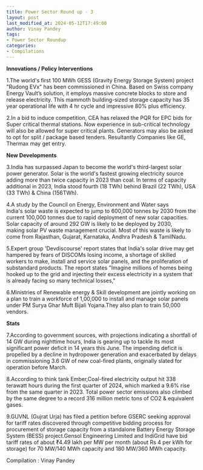 ```yaml
---
title: Power Sector Round up - 3
layout: post
last_modified_at: 2024-05-12T17:49:00
author: Vinay Pandey
tags:
- Power Sector Roundup
categories:
- Compilations
---
```


**Innovations / Policy Interventions**

1.The world's first 100 MWh GESS (Gravity Energy Storage System) project "Rudong EVx" has been commissioned in China. Based on Swiss company Energy Vault’s solution, it employs massive concrete blocks to store and release electricity. This mammoth building-sized storage capacity has 35 year operational life with 4 hr cycle and impressive 80%  plus efficiency.  

2.In a bid to induce competition, CEA has relaxed the PQR for EPC bids for Super critical thermal stations. Now experience in sub-critical technology will also be allowed for super critical  plants. Generators may also be asked to opt for split / package based tenders. Resultantly Companies like GE, Thermax may get entry. 

**New Developments**

3.India has surpassed Japan to become the world's third-largest solar power generator. Solar is the world's fastest growing electricity source adding more than twice capacity in 2023 than coal. In terms of capacity additional in 2023, India stood fourth (18 TWh) behind Brazil (22 TWh), USA (33 TWh) & China (156TWh). 

4.A study by the Council on Energy, Environment and Water says India's solar waste is expected to jump to 600,000 tonnes by 2030 from the current 100,000 tonnes due to rapid deployment of new solar capacities.  Solar capacity of around 292 GW is likely to be deployed by 2030, making solar PV waste management crucial. Most of this waste is likely to come from Rajasthan, Gujarat, Karnataka, Andhra Pradesh & TamilNadu.

5.Expert group 'Devdiscourse' report states that India's solar drive may get hampered by fears of DISCOMs losing income, a shortage of skilled workers to make, install and service solar panels, and the proliferation of substandard products. The report states "Imagine millions of homes being hooked up to the grid and injecting their excess electricity in a system that is already facing so many technical losses," 

6.Ministries of Renewable energy & Skill development are jointly working on a plan to train a workforce of 1,00,000 to install and manage solar panels under PM Surya Ghar Muft Bijali Yojana.They also plan to train 50,000 vendors.

**Stats**

7.According to government sources, with projections indicating a shortfall of 14 GW during nighttime hours, India is gearing up to tackle its most significant power deficit in 14 years this June. The impending deficit is propelled by a decline in hydropower generation and exacerbated by delays in commissioning 3.6 GW of new coal-fired plants, originally slated for operation before March. 

8.According to think tank Ember,Coal-fired electricity output hit 338 terawatt hours during the first quarter of 2024,  which marked a 9.6% rise from the same quarter in 2023. Total power sector emissions also climbed by the same degree to a record 316 million metric tons of CO2 & equivalent gases.

9.GUVNL (Gujrat Urja) has filed a petition before GSERC seeking approval for tariff rates discovered through competitive bidding process for procurement of storage capacity from a standalone Battery Energy Storage System (BESS) project.Gensol Engineering Limited and IndiGrid have bid tariff rates of about ₹4.49 lakh per MW per month (about Rs 4 per kWh for storage) for 70 MW/140 MWh capacity and 180 MW/360 MWh capacity.

Compilation : Vinay Pandey


